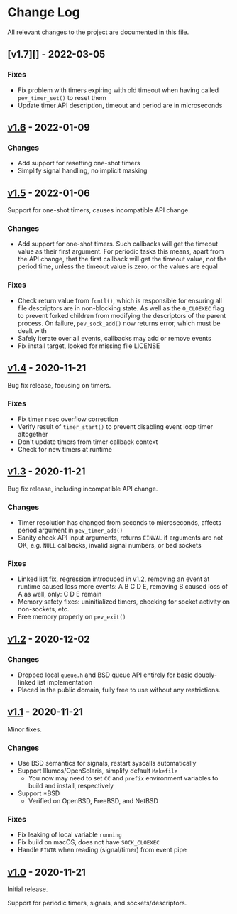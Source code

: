 Change Log
==========

All relevant changes to the project are documented in this file.

[v1.7][] - 2022-03-05
---------------------

### Fixes
  * Fix problem with timers expiring with old timeout when having called
    `pev_timer_set()` to reset them
  * Update timer API description, timeout and period are in microseconds


[v1.6][] - 2022-01-09
---------------------

### Changes
  * Add support for resetting one-shot timers
  * Simplify signal handling, no implicit masking


[v1.5][] - 2022-01-06
---------------------

Support for one-shot timers, causes incompatible API change.

### Changes
  * Add support for one-shot timers.  Such callbacks will get the
    timeout value as their first argument.  For periodic tasks this
	means, apart from the API change, that the first callback will
	get the timeout value, not the period time, unless the timeout
	value is zero, or the values are equal

### Fixes
  * Check return value from `fcntl()`, which is responsible for
    ensuring all file descriptors are in non-blocking state.  As well
    as the `O_CLOEXEC` flag to prevent forked children from modifying
    the descriptors of the parent process.  On failure, `pev_sock_add()`
    now returns error, which must be dealt with
  * Safely iterate over all events, callbacks may add or remove events
  * Fix install target, looked for missing file LICENSE


[v1.4][] - 2020-11-21
---------------------

Bug fix release, focusing on timers.

### Fixes
  * Fix timer nsec overflow correction
  * Verify result of `timer_start()` to prevent disabling event loop
    timer altogether
  * Don't update timers from timer callback context
  * Check for new timers at runtime


[v1.3][] - 2020-11-21
---------------------

Bug fix release, including incompatible API change.

### Changes
  * Timer resolution has changed from seconds to microseconds, affects
    period argument in `pev_timer_add()`
  * Sanity check API input arguments, returns `EINVAL` if arguments
    are not OK, e.g. `NULL` callbacks, invalid signal numbers, or bad
    sockets
### Fixes
  * Linked list fix, regression introduced in [v1.2][], removing an
    event at runtime caused loss more events: A B C D E, removing B
    caused loss of A as well, only: C D E remain
  * Memory safety fixes: uninitialized timers, checking for socket
    activity on non-sockets, etc.
  * Free memory properly on `pev_exit()`


[v1.2][] - 2020-12-02
---------------------

### Changes
  * Dropped local `queue.h` and BSD queue API entirely for basic
    doubly-linked list implementation
  * Placed in the public domain, fully free to use without any
    restrictions.


[v1.1][] - 2020-11-21
---------------------

Minor fixes.

### Changes
  * Use BSD semantics for signals, restart syscalls automatically
  * Support Illumos/OpenSolaris, simplify default `Makefile`
    * You now may need to set `CC` and `prefix` environment variables
      to build and install, respectively
  * Support *BSD
    * Verified on OpenBSD, FreeBSD, and NetBSD

### Fixes
  * Fix leaking of local variable `running`
  * Fix build on macOS, does not have `SOCK_CLOEXEC`
  * Handle `EINTR` when reading (signal/timer) from event pipe


[v1.0][] - 2020-11-21
---------------------

Initial release.

Support for periodic timers, signals, and sockets/descriptors.


[UNRELEASED]: https://github.com/troglobit/pev/compare/v1.6...HEAD
[v1.6]: https://github.com/troglobit/pev/compare/v1.5...v1.6
[v1.5]: https://github.com/troglobit/pev/compare/v1.4...v1.5
[v1.4]: https://github.com/troglobit/pev/compare/v1.3...v1.4
[v1.3]: https://github.com/troglobit/pev/compare/v1.2...v1.3
[v1.2]: https://github.com/troglobit/pev/compare/v1.1...v1.2
[v1.1]: https://github.com/troglobit/pev/compare/v1.0...v1.1
[v1.0]: https://github.com/troglobit/pev/compare/TAIL...v1.0
